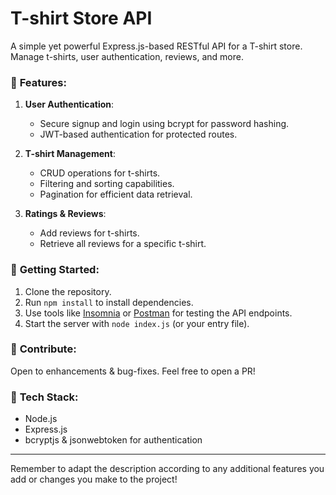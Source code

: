 
# T-shirt Store API

A simple yet powerful Express.js-based RESTful API for a T-shirt store. Manage t-shirts, user authentication, reviews, and more.

### 🌟 **Features**:

1. **User Authentication**:
   - Secure signup and login using bcrypt for password hashing.
   - JWT-based authentication for protected routes.

2. **T-shirt Management**:
   - CRUD operations for t-shirts.
   - Filtering and sorting capabilities.
   - Pagination for efficient data retrieval.

3. **Ratings & Reviews**:
   - Add reviews for t-shirts.
   - Retrieve all reviews for a specific t-shirt.

### 🚀 **Getting Started**:

1. Clone the repository.
2. Run `npm install` to install dependencies.
3. Use tools like [Insomnia](https://insomnia.rest/) or [Postman](https://www.postman.com/) for testing the API endpoints.
4. Start the server with `node index.js` (or your entry file).

### 📝 **Contribute**:

Open to enhancements & bug-fixes. Feel free to open a PR!

### 🔗 **Tech Stack**:

- Node.js
- Express.js
- bcryptjs & jsonwebtoken for authentication

---

Remember to adapt the description according to any additional features you add or changes you make to the project!

